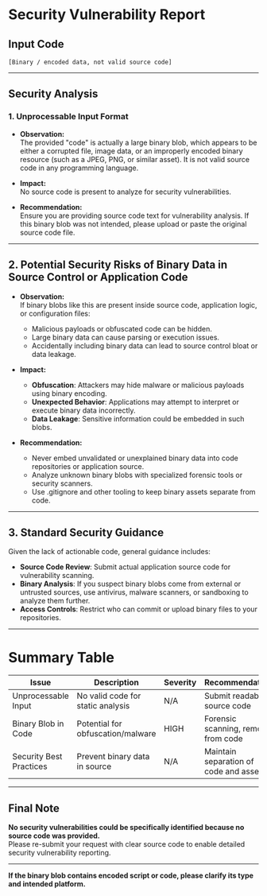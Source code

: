 # Security Vulnerability Report

## Input Code

```
[Binary / encoded data, not valid source code]
```

---

## Security Analysis

### 1. **Unprocessable Input Format**

- **Observation:**  
  The provided "code" is actually a large binary blob, which appears to be either a corrupted file, image data, or an improperly encoded binary resource (such as a JPEG, PNG, or similar asset). It is not valid source code in any programming language.

- **Impact:**  
  No source code is present to analyze for security vulnerabilities.

- **Recommendation:**  
  Ensure you are providing source code text for vulnerability analysis. If this binary blob was not intended, please upload or paste the original source code file.

---

## 2. **Potential Security Risks of Binary Data in Source Control or Application Code**

- **Observation:**  
  If binary blobs like this are present inside source code, application logic, or configuration files:
    - Malicious payloads or obfuscated code can be hidden.
    - Large binary data can cause parsing or execution issues.
    - Accidentally including binary data can lead to source control bloat or data leakage.

- **Impact:**  
  - **Obfuscation**: Attackers may hide malware or malicious payloads using binary encoding.
  - **Unexpected Behavior**: Applications may attempt to interpret or execute binary data incorrectly.
  - **Data Leakage**: Sensitive information could be embedded in such blobs.

- **Recommendation:**  
  - Never embed unvalidated or unexplained binary data into code repositories or application source.
  - Analyze unknown binary blobs with specialized forensic tools or security scanners.
  - Use .gitignore and other tooling to keep binary assets separate from code.

---

## 3. **Standard Security Guidance**

Given the lack of actionable code, general guidance includes:

- **Source Code Review**: Submit actual application source code for vulnerability scanning.
- **Binary Analysis**: If you suspect binary blobs come from external or untrusted sources, use antivirus, malware scanners, or sandboxing to analyze them further.
- **Access Controls**: Restrict who can commit or upload binary files to your repositories.

---

# **Summary Table**

| Issue                | Description | Severity | Recommendation                 |
|----------------------|-------------|----------|-------------------------------|
| Unprocessable Input  | No valid code for static analysis | N/A | Submit readable source code  |
| Binary Blob in Code  | Potential for obfuscation/malware | HIGH | Forensic scanning, remove from code |
| Security Best Practices | Prevent binary data in source | N/A | Maintain separation of code and assets |

---

## **Final Note**

**No security vulnerabilities could be specifically identified because no source code was provided.**  
Please re-submit your request with clear source code to enable detailed security vulnerability reporting.

---

**If the binary blob contains encoded script or code, please clarify its type and intended platform.**